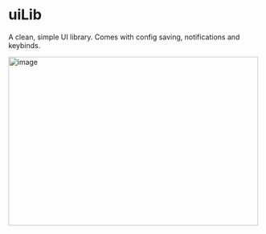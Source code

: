 # uiLib

A clean, simple UI library.
Comes with config saving, notifications and keybinds.

<img width="497" height="337" alt="image" src="https://github.com/user-attachments/assets/6d01d026-66b2-4cf2-bf8c-f9e7f0b0b1aa" />
